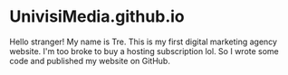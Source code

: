 # UnivisiMedia.github.io
Hello stranger! My name is Tre. This is my first digital marketing agency website. I'm too broke to buy a hosting subscription lol. So I wrote some code and published my website on GitHub.
